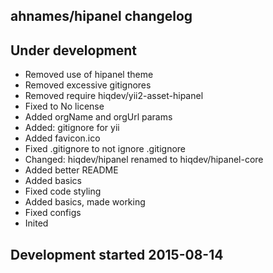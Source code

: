 ahnames/hipanel changelog
-------------------------

## Under development

- Removed use of hipanel theme
- Removed excessive gitignores
- Removed require hiqdev/yii2-asset-hipanel
- Fixed to No license
- Added orgName and orgUrl params
- Added: gitignore for yii
- Added favicon.ico
- Fixed .gitignore to not ignore .gitignore
- Changed: hiqdev/hipanel renamed to hiqdev/hipanel-core
- Added better README
- Added basics
- Fixed code styling
- Added basics, made working
- Fixed configs
- Inited

## Development started 2015-08-14

